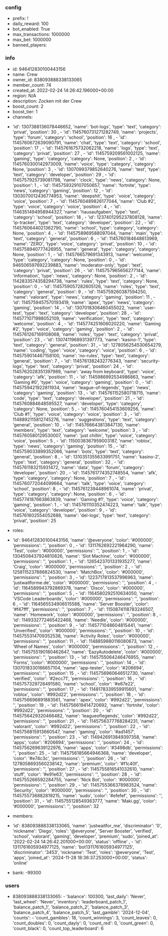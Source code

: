 ### config
* prefix: !
* daily_reward: 100
* bot_enabled: True
* max_transactions: 1000000
* max_bet: 1000000
* banned_players: 

### info
* id: 946412830100443156
* name: Crew
* owner_id: 838093888338133065
* member_count: 74
* created_at: 2022-02-24 14:26:42.196000+00:00
* region: N/A
* description: Zocken mit der Crew
* boost_count: 2
* boost_tier: 1
* channels: 
- 'id': 1307388136078446652, 'name': 'bot-logs', 'type': 'text', 'category': 'privat', 'position': 30
, - 'id': 1145760731271282749, 'name': 'projects', 'type': 'forum', 'category': 'school', 'position': 16
, - 'id': 1145760672639090791, 'name': 'chat', 'type': 'text', 'category': 'school', 'position': 17
, - 'id': 1145761675732062218, 'name': 'logs', 'type': 'text', 'category': 'privat', 'position': 27
, - 'id': 1145759209561002125, 'name': 'gaming', 'type': 'category', 'category': None, 'position': 2
, - 'id': 1145760300142973009, 'name': 'voice', 'type': 'category', 'category': None, 'position': 3
, - 'id': 1307099379852640276, 'name': 'test', 'type': 'text', 'category': 'developer', 'position': 29
, - 'id': 1145757925739081798, 'name': 'clock', 'type': 'news', 'category': None, 'position': 1
, - 'id': 1145759329107050657, 'name': 'fortnite', 'type': 'news', 'category': 'gaming', 'position': 12
, - 'id': 1303070012436774953, 'name': 'deepshit', 'type': 'voice', 'category': 'voice', 'position': 7
, - 'id': 1145760489826177044, 'name': 'Club #2', 'type': 'voice', 'category': 'voice', 'position': 4
, - 'id': 1146351494958944327, 'name': 'hausaufgaben', 'type': 'text', 'category': 'school', 'position': 18
, - 'id': 1237401295237808128, 'name': 'ip-tracker', 'type': 'text', 'category': 'developer', 'position': 22
, - 'id': 1145760644021362790, 'name': 'school', 'type': 'category', 'category': None, 'position': 4
, - 'id': 1145758969588097044, 'name': 'main', 'type': 'text', 'category': 'general', 'position': 6
, - 'id': 1145760184648613969, 'name': 'ZERO', 'type': 'voice', 'category': 'privat', 'position': 10
, - 'id': 1145758940777426955, 'name': 'general', 'type': 'category', 'category': None, 'position': 1
, - 'id': 1145766579691343913, 'name': 'welcome', 'type': 'category', 'category': None, 'position': 0
, - 'id': 946506597692239883, 'name': 'moderator-only', 'type': 'text', 'category': 'privat', 'position': 26
, - 'id': 1145757965656277144, 'name': 'information', 'type': 'news', 'category': None, 'position': 2
, - 'id': 1142833574358294738, 'name': 'rules', 'type': 'text', 'category': None, 'position': 0
, - 'id': 1145759057282605126, 'name': 'roles', 'type': 'text', 'category': 'general', 'position': 9
, - 'id': 1145759260387594250, 'name': 'valorant', 'type': 'news', 'category': 'gaming', 'position': 11
, - 'id': 1145759457570193419, 'name': 'apex', 'type': 'news', 'category': 'gaming', 'position': 14
, - 'id': 1307018306460455022, 'name': 'user-test', 'type': 'text', 'category': 'developer', 'position': 28
, - 'id': 1145771071988052109, 'name': 'verification', 'type': 'text', 'category': 'welcome', 'position': 4
, - 'id': 1145774251606020220, 'name': 'Gaming #2', 'type': 'voice', 'category': 'gaming', 'position': 2
, - 'id': 1145761267169108068, 'name': 'roles', 'type': 'text', 'category': 'privat', 'position': 23
, - 'id': 1307411968931397773, 'name': 'kasino-1', 'type': 'text', 'category': 'general', 'position': 31
, - 'id': 1278056254530654279, 'name': 'coding', 'type': 'voice', 'category': 'voice', 'position': 6
, - 'id': 1145759014467158100, 'name': 'no-rules', 'type': 'text', 'category': 'general', 'position': 7
, - 'id': 1145761382432776343, 'name': 'security-logs', 'type': 'text', 'category': 'privat', 'position': 24
, - 'id': 1145762028351397989, 'name': 'away from keyboard', 'type': 'voice', 'category': 'afk', 'position': 11
, - 'id': 1145986992534986863, 'name': 'Gaming #0', 'type': 'voice', 'category': 'gaming', 'position': 0
, - 'id': 1145759421922811934, 'name': 'league-of-legends', 'type': 'news', 'category': 'gaming', 'position': 13
, - 'id': 1145761152580718715, 'name': 'code', 'type': 'text', 'category': 'developer', 'position': 21
, - 'id': 1145760884648595527, 'name': 'developer', 'type': 'category', 'category': None, 'position': 5
, - 'id': 1145760454153609256, 'name': 'Club #1', 'type': 'voice', 'category': 'voice', 'position': 3
, - 'id': 1148892115812745276, 'name': 'suggestions', 'type': 'text', 'category': 'general', 'position': 10
, - 'id': 1145766643813847130, 'name': 'members', 'type': 'text', 'category': 'welcome', 'position': 3
, - 'id': 1145760580129530007, 'name': 'just chillin', 'type': 'voice', 'category': 'voice', 'position': 5
, - 'id': 1150038367959003187, 'name': 'roblox', 'type': 'news', 'category': 'gaming', 'position': 15
, - 'id': 1145759033899352066, 'name': 'bots', 'type': 'text', 'category': 'general', 'position': 8
, - 'id': 1310351355633991751, 'name': 'kasino-2', 'type': 'text', 'category': 'general', 'position': 32
, - 'id': 1145761183215931472, 'name': 'data', 'type': 'forum', 'category': 'developer', 'position': 20
, - 'id': 1145761774352748554, 'name': 'afk', 'type': 'category', 'category': None, 'position': 7
, - 'id': 1145760772044099664, 'name': 'talk', 'type': 'voice', 'category': 'school', 'position': 8
, - 'id': 1145761239448961074, 'name': 'privat', 'type': 'category', 'category': None, 'position': 6
, - 'id': 1145774187663863839, 'name': 'Gaming #1', 'type': 'voice', 'category': 'gaming', 'position': 1
, - 'id': 1145761110352474223, 'name': 'talk', 'type': 'voice', 'category': 'developer', 'position': 9
, - 'id': 1145761602554052688, 'name': 'del-logs', 'type': 'text', 'category': 'privat', 'position': 25

* roles: 
- 'id': 946412830100443156, 'name': '@everyone', 'color': '#000000', 'permissions': '<Permissions value=1970324836975616>', 'position': 0
, - 'id': 1311762692221964290, 'name': 'Test', 'color': '#000000', 'permissions': '<Permissions value=8>', 'position': 1
, - 'id': 1304508437924810826, 'name': 'Slot Machine', 'color': '#000000', 'permissions': '<Permissions value=590278763338768>', 'position': 1
, - 'id': 1265423701331935277, 'name': 'Craig', 'color': '#000000', 'permissions': '<Permissions value=68176896>', 'position': 2
, - 'id': 1258115237886824530, 'name': 'MatchBox', 'color': '#000000', 'permissions': '<Permissions value=143935237457>', 'position': 3
, - 'id': 1223717813537996963, 'name': 'justwaitforme.de', 'color': '#000000', 'permissions': '<Permissions value=8>', 'position': 4
, - 'id': 1164589943792869378, 'name': 'Disco', 'color': '#000000', 'permissions': '<Permissions value=8>', 'position': 5
, - 'id': 1164580292510634050, 'name': 'VSCode Leaderboards', 'color': '#000000', 'permissions': '<Permissions value=292796103680>', 'position': 6
, - 'id': 1164565534906515588, 'name': 'Server Booster', 'color': '#f47fff', 'permissions': '<Permissions value=281474976711680>', 'position': 7
, - 'id': 1150874118783246507, 'name': 'Homework', 'color': '#000000', 'permissions': '<Permissions value=8>', 'position': 8
, - 'id': 1149332772465422468, 'name': 'Needle', 'color': '#000000', 'permissions': '<Permissions value=326417591296>', 'position': 9
, - 'id': 1145771048604815441, 'name': 'Unverified', 'color': '#000000', 'permissions': '<Permissions value=0>', 'position': 10
, - 'id': 1145755314709352538, 'name': 'Activity Roles', 'color': '#000000', 'permissions': '<Permissions value=268435456>', 'position': 11
, - 'id': 1148859880116080673, 'name': 'Wheel of Names', 'color': '#000000', 'permissions': '<Permissions value=377957239808>', 'position': 12
, - 'id': 1145755190180462647, 'name': 'EazyAutodelete', 'color': '#000000', 'permissions': '<Permissions value=430033988688>', 'position': 13
, - 'id': 1145755064246476955, 'name': 'Forms', 'color': '#000000', 'permissions': '<Permissions value=805309440>', 'position': 14
, - 'id': 1307018330166657104, 'name': 'app-tester', 'color': '#206694', 'permissions': '<Permissions value=0>', 'position': 15
, - 'id': 1145756960646512730, 'name': 'verified', 'color': '#2ecc71', 'permissions': '<Permissions value=110919714971201>', 'position': 16
, - 'id': 1145757329728491580, 'name': 'school', 'color': '#e67e22', 'permissions': '<Permissions value=0>', 'position': 17
, - 'id': 1148178339559915601, 'name': 'roblox', 'color': '#992d22', 'permissions': '<Permissions value=0>', 'position': 18
, - 'id': 1145756696891883561, 'name': 'apex', 'color': '#992d22', 'permissions': '<Permissions value=0>', 'position': 19
, - 'id': 1145756619414720692, 'name': 'fortnite', 'color': '#992d22', 'permissions': '<Permissions value=0>', 'position': 20
, - 'id': 1145756429320466482, 'name': 'leagueoflegends', 'color': '#992d22', 'permissions': '<Permissions value=0>', 'position': 21
, - 'id': 1145756377768284231, 'name': 'valorant', 'color': '#992d22', 'permissions': '<Permissions value=0>', 'position': 22
, - 'id': 1145756815913660547, 'name': 'gaming', 'color': '#ad1457', 'permissions': '<Permissions value=0>', 'position': 23
, - 'id': 1149426913849397358, 'name': 'apps', 'color': '#206694', 'permissions': '<Permissions value=8>', 'position': 24
, - 'id': 1145756269639122976, 'name': 'apps', 'color': '#3498db', 'permissions': '<Permissions value=8>', 'position': 25
, - 'id': 1145756185664946368, 'name': 'developer', 'color': '#e74c3c', 'permissions': '<Permissions value=0>', 'position': 26
, - 'id': 1278058693560238142, 'name': 'premium', 'color': '#f1c40f', 'permissions': '<Permissions value=0>', 'position': 27
, - 'id': 1145755816541032610, 'name': 'stuff', 'color': '#e91e63', 'permissions': '<Permissions value=138538465099731>', 'position': 28
, - 'id': 1145755266592284755, 'name': 'Nick Bot', 'color': '#000000', 'permissions': '<Permissions value=8>', 'position': 29
, - 'id': 1145755366378983524, 'name': 'Security', 'color': '#000000', 'permissions': '<Permissions value=8>', 'position': 30
, - 'id': 1145755736882819215, 'name': 'sudo', 'color': '#efefef', 'permissions': '<Permissions value=8>', 'position': 31
, - 'id': 1145755128549363777, 'name': 'Maki.gg', 'color': '#000000', 'permissions': '<Permissions value=8>', 'position': 32

* members: 
- 'id': 838093888338133065, 'name': 'justwaitfor_me', 'discriminator': '0', 'nickname': 'Diego', 'roles': 
'@everyone', 'Server Booster', 'verified', 'school', 'valorant', 'gaming', 'developer', 'premium', 'sudo', 'joined_at': '2022-02-24 14:26:42.201000+00:00', 'status': 'offline'
, - 'id': 1311761605934977125, 'name': 'bot1311761605934977125', 'discriminator': '3453', 'nickname': 'Test', 'roles': 
'@everyone', 'Test', 'apps', 'joined_at': '2024-11-28 18:36:37.253000+00:00', 'status': 'online'

* bank: -99300
### users
* 838093888338133065: - 'balance': 100300, 'last_daily': 'Never', 'last_wheel': 'Never', 'inventory': 
'leaderboard_patch_1', 'balance_patch_1', 'balance_patch_2', 'balance_patch_3', 'balance_patch_4', 'balance_patch_5', 'last_gamble': '2024-12-04', 'counts': - 'count_gambles': 18, 'count_winnings': 3, 'count_leaves': 0, 'count_doubles': 0, 'count_dayly': 0, 'count_red': 0, 'count_green': 0, 'count_black': 0, 'count_top_leaderboard': 6


